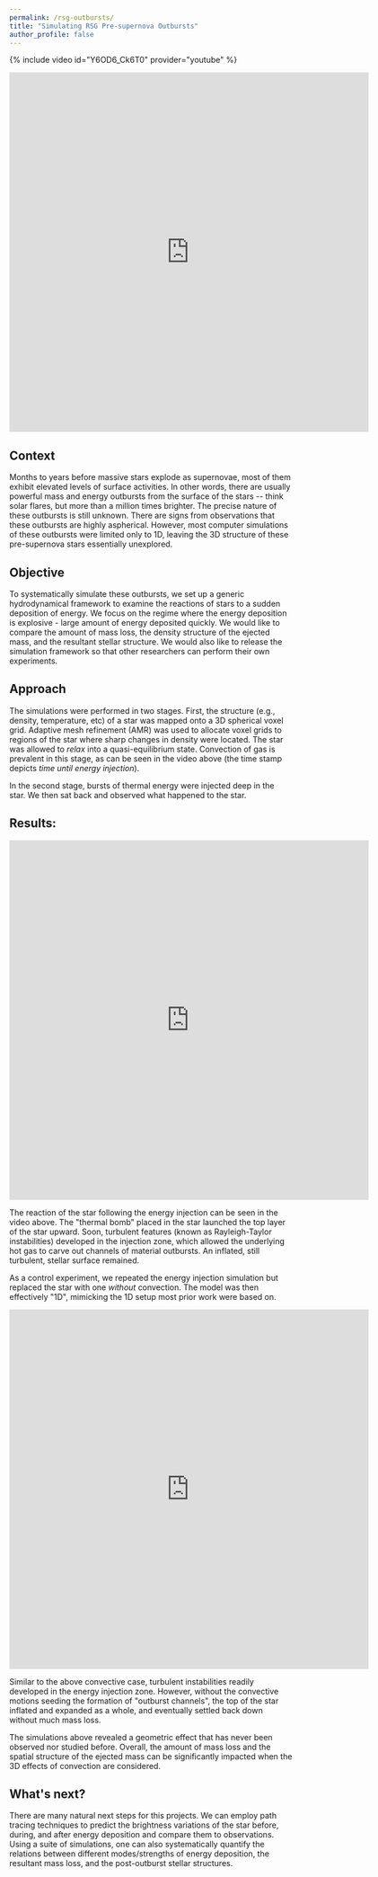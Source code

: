 ```yaml
---
permalink: /rsg-outbursts/
title: "Simulating RSG Pre-supernova Outbursts"
author_profile: false
---
```


{% include video id="Y6OD6_Ck6T0" provider="youtube" %}
<iframe src="https://www.youtube.com/shorts/Y6OD6_Ck6T0" width="640" height="640" frameborder="0" allow="autoplay; fullscreen; picture-in-picture" allowfullscreen></iframe>

## Context

Months to years before massive stars explode as supernovae, most of them exhibit elevated levels of surface activities.
In other words, there are usually powerful mass and energy outbursts from the surface of the stars -- think solar flares, but more than a million times brighter.
The precise nature of these outbursts is still unknown. There are signs from observations that these outbursts are highly aspherical. 
However, most computer simulations of these outbursts were limited only to 1D, leaving the 3D structure of these pre-supernova stars essentially unexplored. 

## Objective

To systematically simulate these outbursts, we set up a generic hydrodynamical framework to examine the reactions of stars to a sudden deposition of energy. We focus on the regime where the energy deposition is explosive - large amount of energy deposited quickly. 
We would like to compare the amount of mass loss, the density structure of the ejected mass, and the resultant stellar structure. 
We would also like to release the simulation framework so that other researchers can perform their own experiments.


## Approach

The simulations were performed in two stages. 
First, the structure (e.g., density, temperature, etc) of a star was mapped onto a 3D spherical voxel grid. 
Adaptive mesh refinement (AMR) was used to allocate voxel grids to regions of the star where sharp changes in density were located. 
The star was allowed to *relax* into a quasi-equilibrium state. Convection of gas is prevalent in this stage, as can be seen in the video above (the time stamp depicts *time until energy injection*).

In the second stage, bursts of thermal energy were injected deep in the star. 
We then sat back and observed what happened to the star.


## Results:

<iframe src="https://www.youtube.com/shorts/Xn_Zpxs8oHY" width="640" height="640" frameborder="0" allow="autoplay; fullscreen; picture-in-picture" allowfullscreen></iframe>

The reaction of the star following the energy injection can be seen in the video above.
The "thermal bomb" placed in the star launched the top layer of the star upward. 
Soon, turbulent features (known as Rayleigh-Taylor instabilities) developed in the injection zone,
which allowed the underlying hot gas to carve out channels of material outbursts.
An inflated, still turbulent, stellar surface remained.

As a control experiment, we repeated the energy injection simulation but replaced the star with one *without* convection. 
The model was then effectively "1D", mimicking the 1D setup most prior work were based on.

<iframe src="https://www.youtube.com/shorts/PY66jUi5Xiw" width="640" height="640" frameborder="0" allow="autoplay; fullscreen; picture-in-picture" allowfullscreen></iframe>

Similar to the above convective case, turbulent instabilities readily developed in the energy injection zone. 
However, without the convective motions seeding the formation of "outburst channels", 
the top of the star inflated and expanded as a whole, and eventually settled back down without much mass loss.  

The simulations above revealed a geometric effect that has never been observed nor studied before.
Overall, the amount of mass loss and the spatial structure of the ejected mass can be significantly impacted when the 3D effects of convection are considered. 

## What's next? 

There are many natural next steps for this projects. 
We can employ path tracing techniques to predict the brightness variations of the star before, during, and after energy deposition and compare them to observations. 
Using a suite of simulations, one can also systematically quantify the relations between different modes/strengths of energy deposition, the resultant mass loss, and the post-outburst stellar structures.

